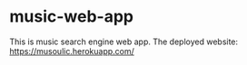 # music-web-app
This is music search engine web app. The deployed website: https://musoulic.herokuapp.com/
